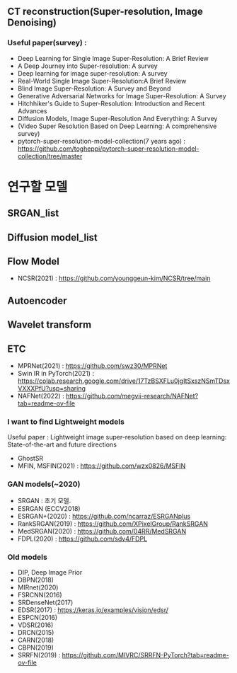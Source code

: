 ## CT reconstruction(Super-resolution, Image Denoising)
### Useful paper(survey) :
- Deep Learning for Single Image Super-Resolution: A Brief Review
- A Deep Journey into Super-resolution: A survey
- Deep learning for image super-resolution: A survey
- Real-World Single Image Super-Resolution:A Brief Review
- Blind Image Super-Resolution: A Survey and Beyond
- Generative Adversarial Networks for Image Super-Resolution: A Survey
- Hitchhiker's Guide to Super-Resolution: Introduction and Recent Advances
- Diffusion Models, Image Super-Resolution And Everything: A Survey
- (Video Super Resolution Based on Deep Learning: A comprehensive survey)
- pytorch-super-resolution-model-collection(7 years ago) : https://github.com/togheppi/pytorch-super-resolution-model-collection/tree/master

# 연구할 모델
## SRGAN_list

## Diffusion model_list

## Flow Model
- NCSR(2021) : https://github.com/younggeun-kim/NCSR/tree/main

## Autoencoder

## Wavelet transform

## ETC
- MPRNet(2021) : https://github.com/swz30/MPRNet
- Swin IR in PyTorch(2021) : https://colab.research.google.com/drive/17TzBSXFLu0jgItSxszNSmTDsxVXXXPfU?usp=sharing
- NAFNet(2022) : https://github.com/megvii-research/NAFNet?tab=readme-ov-file

### I want to find Lightweight models
Useful paper : Lightweight image super-resolution based on deep learning: State-of-the-art and future directions
- GhostSR
- MFIN, MSFIN(2021) : https://github.com/wzx0826/MSFIN

### GAN models(~2020)
- SRGAN : 초기 모델.
- ESRGAN (ECCV2018)
- ESRGAN+(2020) : https://github.com/ncarraz/ESRGANplus
- RankSRGAN(2019) : https://github.com/XPixelGroup/RankSRGAN
- MedSRGAN(2020) : https://github.com/04RR/MedSRGAN
- FDPL(2020) : https://github.com/sdv4/FDPL

### Old models
- DIP, Deep Image Prior
- DBPN(2018)
- MIRnet(2020)
- FSRCNN(2016)
- SRDenseNet(2017)
- EDSR(2017) : https://keras.io/examples/vision/edsr/
- ESPCN(2016)
- VDSR(2016)
- DRCN(2015)
- CARN(2018)
- CBPN(2019)
- SRRFN(2019) : https://github.com/MIVRC/SRRFN-PyTorch?tab=readme-ov-file
